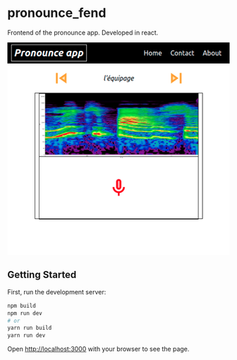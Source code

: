 # pronounce_fend

Frontend of the pronounce app. Developed in react.

![app_img](./img/papp_fend.png)

## Getting Started

First, run the development server:

```bash
npm build
npm run dev
# or
yarn run build
yarn run dev
```

Open [http://localhost:3000](http://localhost:3000) with your browser to see the page.

